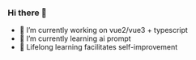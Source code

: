 ### Hi there 👋
- 🔭 I’m currently working on vue2/vue3 + typescript
- 🌱 I’m currently learning ai prompt
- 🤔 Lifelong learning facilitates self-improvement
